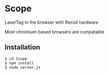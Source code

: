 # Scope
LaserTag in the browser with Recoil hardware

Most chromium based browsers are compatable

## Installation
```
$ cd Scope
$ npm install
$ node server.js
```


